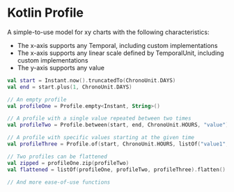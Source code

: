 # Kotlin Profile

A simple-to-use model for xy charts with the following characteristics:
- The x-axis supports any Temporal, including custom implementations
- The x-axis supports any linear scale defined by TemporalUnit, including custom implementations
- The y-axis supports any value

```kotlin
val start = Instant.now().truncatedTo(ChronoUnit.DAYS)
val end = start.plus(1, ChronoUnit.DAYS)

// An empty profile
val profileOne = Profile.empty<Instant, String>()

// A profile with a single value repeated between two times
val profileTwo = Profile.between(start, end, ChronoUnit.HOURS, "value")

// A profile with specific values starting at the given time
val profileThree = Profile.of(start, ChronoUnit.HOURS, listOf("value1", "value2"))

// Two profiles can be flattened
val zipped = profileOne.zip(profileTwo)
val flattened = listOf(profileOne, profileTwo, profileThree).flatten()

// And more ease-of-use functions
```